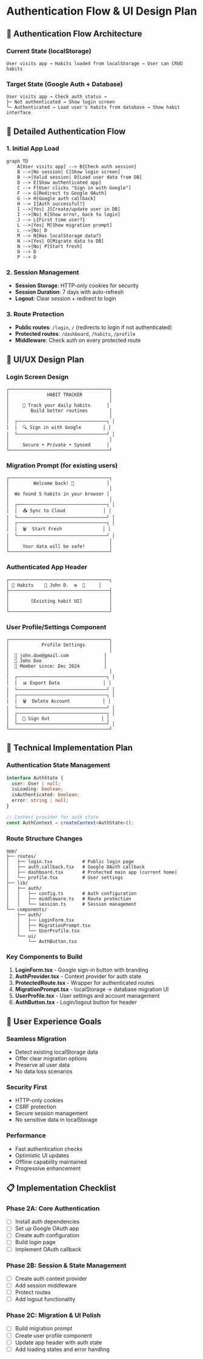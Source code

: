 # Authentication Flow & UI Design Plan

## 🔄 Authentication Flow Architecture

### Current State (localStorage)
```
User visits app → Habits loaded from localStorage → User can CRUD habits
```

### Target State (Google Auth + Database)
```
User visits app → Check auth status → 
├─ Not authenticated → Show login screen
└─ Authenticated → Load user's habits from database → Show habit interface
```

## 📱 Detailed Authentication Flow

### 1. Initial App Load
```mermaid
graph TD
    A[User visits app] --> B{Check auth session}
    B -->|No session| C[Show login screen]
    B -->|Valid session| D[Load user data from DB]
    D --> E[Show authenticated app]
    C --> F[User clicks "Sign in with Google"]
    F --> G[Redirect to Google OAuth]
    G --> H[Google auth callback]
    H --> I{Auth successful?}
    I -->|Yes| J[Create/update user in DB]
    I -->|No| K[Show error, back to login]
    J --> L{First time user?}
    L -->|Yes| M[Show migration prompt]
    L -->|No| D
    M --> N{Has localStorage data?}
    N -->|Yes| O[Migrate data to DB]
    N -->|No| P[Start fresh]
    O --> D
    P --> D
```

### 2. Session Management
- **Session Storage**: HTTP-only cookies for security
- **Session Duration**: 7 days with auto-refresh
- **Logout**: Clear session + redirect to login

### 3. Route Protection
- **Public routes**: `/login`, `/` (redirects to login if not authenticated)
- **Protected routes**: `/dashboard`, `/habits`, `/profile`
- **Middleware**: Check auth on every protected route

## 🎨 UI/UX Design Plan

### Login Screen Design
```
┌─────────────────────────────────────┐
│              HABIT TRACKER          │
│                                     │
│     🎯 Track your daily habits      │
│        Build better routines        │
│                                     │
│  ┌─────────────────────────────────┐ │
│  │  🔍 Sign in with Google        │ │
│  └─────────────────────────────────┘ │
│                                     │
│     Secure • Private • Synced      │
└─────────────────────────────────────┘
```

### Migration Prompt (for existing users)
```
┌─────────────────────────────────────┐
│         Welcome back! 👋            │
│                                     │
│  We found 5 habits in your browser │
│                                     │
│  ┌─────────────────────────────────┐ │
│  │  📤 Sync to Cloud              │ │
│  └─────────────────────────────────┘ │
│  ┌─────────────────────────────────┐ │
│  │  🗑️  Start Fresh               │ │
│  └─────────────────────────────────┘ │
│                                     │
│     Your data will be safe!         │
└─────────────────────────────────────┘
```

### Authenticated App Header
```
┌─────────────────────────────────────┐
│ 🎯 Habits    👤 John D.  ⚙️  🚪     │
├─────────────────────────────────────┤
│                                     │
│        [Existing habit UI]          │
│                                     │
└─────────────────────────────────────┘
```

### User Profile/Settings Component
```
┌─────────────────────────────────────┐
│            Profile Settings         │
│                                     │
│  📧 john.doe@gmail.com             │
│  👤 John Doe                       │
│  📅 Member since: Dec 2024         │
│                                     │
│  ┌─────────────────────────────────┐ │
│  │  📊 Export Data                │ │
│  └─────────────────────────────────┘ │
│  ┌─────────────────────────────────┐ │
│  │  🗑️  Delete Account            │ │
│  └─────────────────────────────────┘ │
│  ┌─────────────────────────────────┐ │
│  │  🚪 Sign Out                   │ │
│  └─────────────────────────────────┘ │
└─────────────────────────────────────┘
```

## 🔧 Technical Implementation Plan

### Authentication State Management
```typescript
interface AuthState {
  user: User | null;
  isLoading: boolean;
  isAuthenticated: boolean;
  error: string | null;
}

// Context provider for auth state
const AuthContext = createContext<AuthState>();
```

### Route Structure Changes
```
app/
├── routes/
│   ├── login.tsx           # Public login page
│   ├── auth.callback.tsx   # Google OAuth callback
│   ├── dashboard.tsx       # Protected main app (current home)
│   └── profile.tsx         # User settings
├── lib/
│   ├── auth/
│   │   ├── config.ts       # Auth configuration
│   │   ├── middleware.ts   # Route protection
│   │   └── session.ts      # Session management
└── components/
    ├── auth/
    │   ├── LoginForm.tsx
    │   ├── MigrationPrompt.tsx
    │   └── UserProfile.tsx
    └── ui/
        └── AuthButton.tsx
```

### Key Components to Build

1. **LoginForm.tsx** - Google sign-in button with branding
2. **AuthProvider.tsx** - Context provider for auth state
3. **ProtectedRoute.tsx** - Wrapper for authenticated routes
4. **MigrationPrompt.tsx** - localStorage → database migration UI
5. **UserProfile.tsx** - User settings and account management
6. **AuthButton.tsx** - Login/logout button for header

## 🎯 User Experience Goals

### Seamless Migration
- Detect existing localStorage data
- Offer clear migration options
- Preserve all user data
- No data loss scenarios

### Security First
- HTTP-only cookies
- CSRF protection
- Secure session management
- No sensitive data in localStorage

### Performance
- Fast authentication checks
- Optimistic UI updates
- Offline capability maintained
- Progressive enhancement

## 📋 Implementation Checklist

### Phase 2A: Core Authentication
- [ ] Install auth dependencies
- [ ] Set up Google OAuth app
- [ ] Create auth configuration
- [ ] Build login page
- [ ] Implement OAuth callback

### Phase 2B: Session & State Management  
- [ ] Create auth context provider
- [ ] Add session middleware
- [ ] Protect routes
- [ ] Add logout functionality

### Phase 2C: Migration & UI Polish
- [ ] Build migration prompt
- [ ] Create user profile component
- [ ] Update app header with auth state
- [ ] Add loading states and error handling